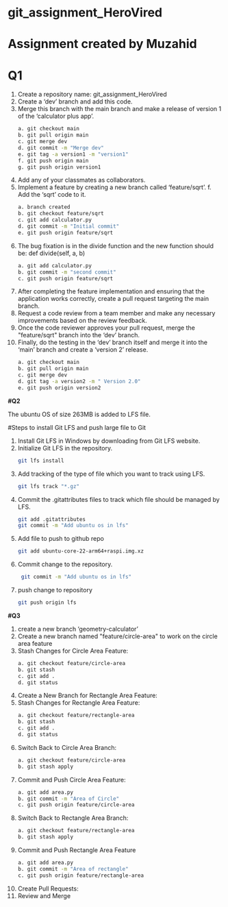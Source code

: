 # git_assignment_HeroVired
# Assignment created by Muzahid
# Q1
1. Create a repository name: git_assignment_HeroVired
2. Create a ‘dev’ branch and add this code.
3. Merge this branch with the main branch and make a release of version 1 of the ‘calculator plus app’.
   ```bash
   a. git checkout main
   b. git pull origin main
   c. git merge dev
   d. git commit -m "Merge dev"
   e. git tag -a version1 -m "version1"
   f. git push origin main
   g. git push origin version1
4. Add any of your classmates as collaborators.
5. Implement a feature by creating a new branch called ‘feature/sqrt’. f. Add the ‘sqrt’ code to it.
   ```bash
   a. branch created
   b. git checkout feature/sqrt
   c. git add calculator.py
   d. git commit -m "Initial commit"
   e. git push origin feature/sqrt
6. The bug fixation is in the divide function and the new function should be: def divide(self, a, b)
   ```bash
   a. git add calculator.py
   b. git commit -m "second commit"
   c. git push origin feature/sqrt
8. After completing the feature implementation and ensuring that the application works correctly, create a pull request targeting the main branch.
9. Request a code review from a team member and make any necessary improvements based on the review feedback.
10. Once the code reviewer approves your pull request, merge the "feature/sqrt" branch into the ‘dev’ branch.
11. Finally, do the testing in the ‘dev’ branch itself and merge it into the ‘main’ branch and create a ‘version 2’ release.
    ```bash
    a. git checkout main
    b. git pull origin main
    c. git merge dev
    d. git tag -a version2 -m " Version 2.0"
    e. git push origin version2

**#Q2**

The ubuntu OS of size 263MB is added to LFS file.

#Steps to install Git LFS and push large file to Git
1. Install Git LFS in Windows by downloading from Git LFS website.
2. Initialize Git LFS in the repository.
   ```bash
   git lfs install
3. Add tracking of the type of file which you want to track using LFS.
   ```bash
   git lfs track "*.gz"
4. Commit the .gitattributes files to track which file should be managed by LFS.
   ```bash
   git add .gitattributes
   git commit -m "Add ubuntu os in lfs"
5. Add file to push to github repo
   ```bash
   git add ubuntu-core-22-arm64+raspi.img.xz
6. Commit change to the repository.
   ```bash
    git commit -m "Add ubuntu os in lfs"
7. push change to repository
   ```bash
   git push origin lfs

**#Q3**

1. create a new branch ‘geometry-calculator’
2. Create a new branch named "feature/circle-area" to work on the circle area feature
3. Stash Changes for Circle Area Feature:
   ```bash
   a. git checkout feature/circle-area
   b. git stash
   c. git add .
   d. git status
4. Create a New Branch for Rectangle Area Feature:
5. Stash Changes for Rectangle Area Feature:
   ```bash
   a. git checkout feature/rectangle-area
   b. git stash
   c. git add .
   d. git status
6. Switch Back to Circle Area Branch:
   ```bash
   a. git checkout feature/circle-area
   b. git stash apply
7. Commit and Push Circle Area Feature:
   ```bash
   a. git add area.py
   b. git commit -m "Area of Circle"
   c. git push origin feature/circle-area
8. Switch Back to Rectangle Area Branch:
   ```bash
   a. git checkout feature/rectangle-area
   b. git stash apply
9. Commit and Push Rectangle Area Feature
    ```bash
    a. git add area.py
    b. git commit -m "Area of rectangle"
    c. git push origin feature/rectangle-area
10. Create Pull Requests:
11. Review and Merge
